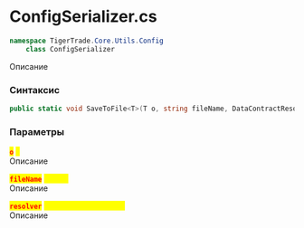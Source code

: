 
# ConfigSerializer.cs
```csharp
namespace TigerTrade.Core.Utils.Config  
    class ConfigSerializer
```

Описание

### Синтаксис
```csharp
public static void SaveToFile<T>(T o, string fileName, DataContractResolver resolver = null)
```

### Параметры
<mark style="color:red;">**`o`**</mark> <mark style="color:yellow;">`T`</mark>  
 Описание  
  
<mark style="color:red;">**`fileName`**</mark> <mark style="color:yellow;">`string`</mark>  
 Описание  
  
<mark style="color:red;">**`resolver`**</mark> <mark style="color:yellow;">`DataContractResolver`</mark>  
 Описание  
  

                    
                    